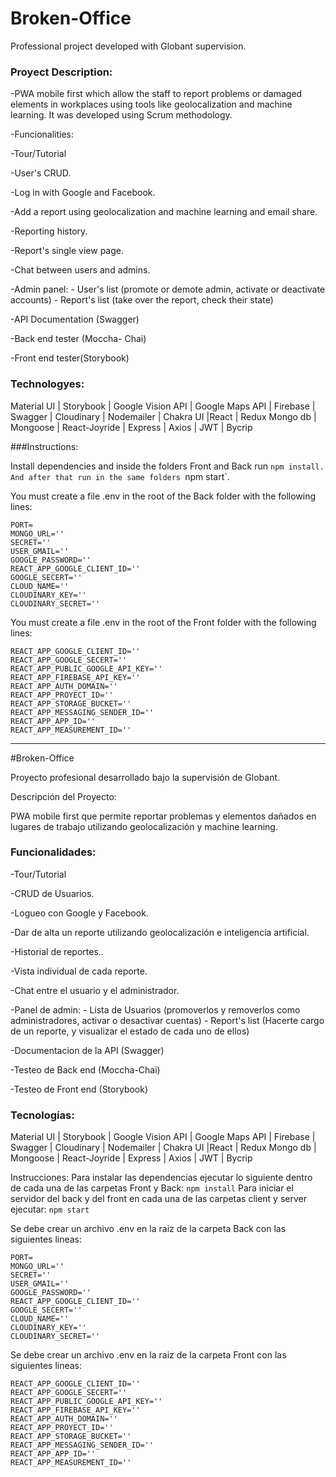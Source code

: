 # Broken-Office

Professional project developed with Globant supervision.

### Proyect Description:

-PWA mobile first which allow the staff to report problems or damaged elements in workplaces using tools like geolocalization and machine learning. It was developed using Scrum methodology.

-Funcionalities:

-Tour/Tutorial

-User's CRUD.

-Log in with Google and Facebook.

-Add a report using geolocalization and machine learning and email share.

-Reporting history.

-Report's single view page.

-Chat between users and admins.

-Admin panel: - User's list (promote or demote admin, activate or deactivate accounts) - Report's list (take over the report, check their state)

-API Documentation (Swagger)

-Back end tester (Moccha- Chai)

-Front end tester(Storybook)

### Technologyes: 
Material UI | Storybook | Google Vision API | Google Maps API | Firebase | Swagger | Cloudinary | Nodemailer | Chakra UI |React | Redux Mongo db | Mongoose | React-Joyride | Express | Axios | JWT | Bycrip

###Instructions: 

Install dependencies and inside the folders Front and Back run `npm install. And after that run in the same folders `npm start`.

You must create a file .env in the root of the Back folder with the following lines:
    
    PORT=
    MONGO_URL=''
    SECRET='' 
    USER_GMAIL=''
    GOOGLE_PASSWORD=''
    REACT_APP_GOOGLE_CLIENT_ID=''
    GOOGLE_SECERT=''
    CLOUD_NAME=''
    CLOUDINARY_KEY=''
    CLOUDINARY_SECRET=''
    
You must create a file .env in the root of the Front folder with the following lines:

    REACT_APP_GOOGLE_CLIENT_ID=''
    REACT_APP_GOOGLE_SECERT=''
    REACT_APP_PUBLIC_GOOGLE_API_KEY=''
    REACT_APP_FIREBASE_API_KEY=''
    REACT_APP_AUTH_DOMAIN=''
    REACT_APP_PROYECT_ID=''
    REACT_APP_STORAGE_BUCKET=''
    REACT_APP_MESSAGING_SENDER_ID=''
    REACT_APP_APP_ID=''
    REACT_APP_MEASUREMENT_ID=''

--------------------------------------------------------------------------------------------------------------------------------------------------------
#Broken-Office

Proyecto profesional desarrollado bajo la supervisión de Globant.

Descripción del Proyecto:

PWA mobile first que permite reportar problemas y elementos dañados en lugares de trabajo utilizando geolocalización y machine learning.

### Funcionalidades:

-Tour/Tutorial

-CRUD de Usuarios.

-Logueo con Google y Facebook.

-Dar de alta un reporte utilizando geolocalización e inteligencia artificial.

-Historial de reportes..

-Vista individual de cada reporte.

-Chat entre el usuario y el administrador.

-Panel de admin: - Lista de Usuarios (promoverlos y removerlos como administradores, activar o desactivar cuentas) - Report's list (Hacerte cargo de un reporte, y visualizar el estado de cada uno de ellos)

-Documentacion de la API (Swagger)

-Testeo de Back end (Moccha-Chai)

-Testeo de Front end (Storybook)

### Tecnologías:

Material UI | Storybook | Google Vision API | Google Maps API | Firebase | Swagger | Cloudinary | Nodemailer | Chakra UI |React | Redux Mongo db | Mongoose | React-Joyride | Express | Axios | JWT | Bycrip

Instrucciones: Para instalar las dependencias ejecutar lo siguiente dentro de cada una de las carpetas Front y Back: `npm install` 
Para iniciar el servidor del back y del front en cada una de las carpetas client y server ejecutar: `npm start`

Se debe crear un archivo .env en la raiz de la carpeta Back con las siguientes lineas:

    PORT=
    MONGO_URL=''
    SECRET='' 
    USER_GMAIL=''
    GOOGLE_PASSWORD=''
    REACT_APP_GOOGLE_CLIENT_ID=''
    GOOGLE_SECERT=''
    CLOUD_NAME=''
    CLOUDINARY_KEY=''
    CLOUDINARY_SECRET=''
     
Se debe crear un archivo .env en la raiz de la carpeta Front con las siguientes lineas:

    REACT_APP_GOOGLE_CLIENT_ID=''
    REACT_APP_GOOGLE_SECERT=''
    REACT_APP_PUBLIC_GOOGLE_API_KEY=''
    REACT_APP_FIREBASE_API_KEY=''
    REACT_APP_AUTH_DOMAIN=''
    REACT_APP_PROYECT_ID=''
    REACT_APP_STORAGE_BUCKET=''
    REACT_APP_MESSAGING_SENDER_ID=''
    REACT_APP_APP_ID=''
    REACT_APP_MEASUREMENT_ID=''
